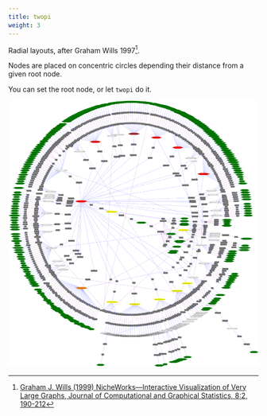 ```yaml
---
title: twopi
weight: 3
---
```

Radial layouts, after Graham Wills 1997[^1].

Nodes are placed on concentric circles depending their distance from a given
root node.

You can set the root node, or let `twopi` do it.

<p style="text-align: center;">
  <a href="/Gallery/twopi/twopi2.html">
    <img src="/Gallery/twopi/twopi2.svg">
  </a>
</p>

[^1]: [Graham J. Wills (1999) NicheWorks—Interactive Visualization of Very Large Graphs, Journal of Computational and Graphical Statistics, 8:2, 190-212](https://doi.org/10.1080/10618600.1999.10474810)
